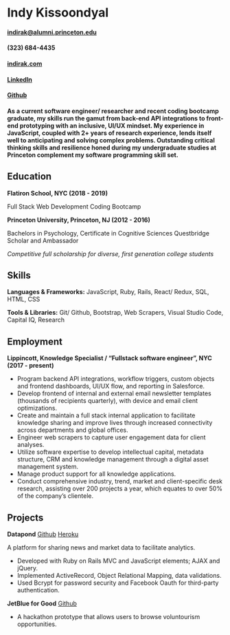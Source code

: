 # Indy Kissoondyal 
#### indirak@alumni.princeton.edu​     
#### (323) 684-4435 ​
#### [indirak.com](https://indirak.com)
#### [LinkedIn](https://www.linkedin.com/in/indy-kissoondyal/​)
#### [Github](https://github.com/indykiss)
#### As a current software engineer/ researcher and recent coding bootcamp graduate, my skills run the gamut from back-end API integrations to front-end prototyping with an inclusive, UI/UX mindset. My experience in JavaScript, coupled with 2+ years of research experience, lends itself well to anticipating and solving complex problems. Outstanding critical thinking skills and resilience honed during my undergraduate studies at Princeton complement my software programming skill set.

## Education 

**Flatiron School, NYC (2018 - 2019)**

Full Stack Web Development Coding Bootcamp

**Princeton University, Princeton, NJ (2012 - 2016)**

Bachelors in Psychology, Certificate in Cognitive Sciences Questbridge Scholar and Ambassador

*Competitive full scholarship for diverse, first generation college students*

## Skills 

**Languages & Frameworks:** JavaScript, Ruby, Rails, React/ Redux, SQL, HTML, CSS

**Tools & Libraries:** Git/ Github, Bootstrap, Web Scrapers, Visual Studio Code, Capital IQ, Research

## Employment

**Lippincott, Knowledge Specialist / “Fullstack software engineer”, NYC (2017 - present)**
* Program backend API integrations, workflow triggers, custom objects and frontend dashboards, UI/UX flow, and reporting in Salesforce.
* Develop frontend of internal and external email newsletter templates (thousands of recipients quarterly), with device and email client optimizations.
* Create and maintain a full stack internal application to facilitate knowledge sharing and improve lives through increased connectivity across departments and global offices.
* Engineer web scrapers to capture user engagement data for client analyses.
* Utilize software expertise to develop intellectual capital, metadata structure, CRM and knowledge management through a digital asset management system.
* Manage product support for all knowledge applications.
* Conduct comprehensive industry, trend, market and client-specific desk research, assisting over 200 projects a year, which equates to over 50% of the company’s clientele.

## Projects

**Datapond**
[Github](https://github.com/indykiss/datapond)
[Heroku](https://datapond.herokuapp.com/)

A platform for sharing news and market data to facilitate analytics.
* Developed with Ruby on Rails MVC and JavaScript elements; AJAX and jQuery.
* Implemented ActiveRecord, Object Relational Mapping, data validations.
* Used Bcrypt for password security and Facebook Oauth for third-party authentication.

**JetBlue for Good** 
[Github](https://github.com/aellonk/hackittogether)
* A hackathon prototype that allows users to browse voluntourism opportunities.
 
